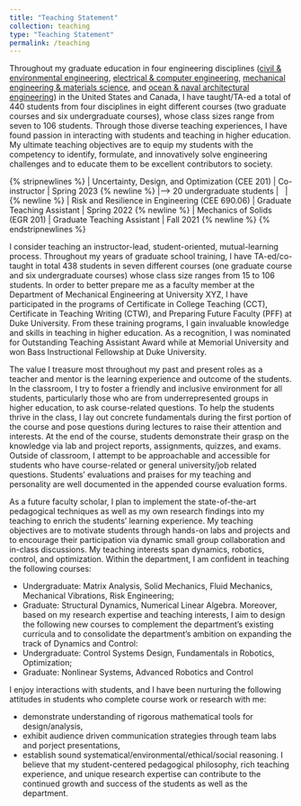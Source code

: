 ```yaml
---
title: "Teaching Statement"
collection: teaching
type: "Teaching Statement"
permalink: /teaching
---
```


Throughout my graduate education in four engineering disciplines 
([civil &amp; environmental engineering](https://cee.duke.edu/), 
[electrical &amp; computer engineering](https://ece.duke.edu/), 
[mechanical engineering &amp; materials science](https://mems.duke.edu/), and 
[ocean &amp; naval architectural engineering](https://www.mun.ca/engineering/ona/)) 
in the United States and Canada, 
I have taught/TA-ed a total of 440 students from four disciplines 
in eight different courses (two graduate courses and six undergraduate courses), 
whose class sizes range from seven to 106 students. 
Through those diverse teaching experiences, 
I have found passion in interacting with students and teaching in higher education.  
My ultimate teaching objectives are to 
equip my students with the competency to identify, formulate, and innovatively solve engineering challenges 
and to educate them to be excellent contributors to society. 

{% stripnewlines %}
| Uncertainty, Design, and Optimization (CEE 201) | Co-instructor | Spring 2023 {% newline %} 
|--> 20 undergraduate students | &nbsp; | &nbsp; {% newline %}
| Risk and Resilience in Engineering (CEE 690.06) | Graduate Teaching Assistant | Spring 2022 {% newline %}
| Mechanics of Solids (EGR 201) | Graduate Teaching Assistant | Fall 2021 {% newline %}
{% endstripnewlines %}

I consider teaching an instructor-lead, student-oriented, mutual-learning process. Throughout
my years of graduate school training, I have TA-ed/co-taught in total 438 students in seven
different courses (one graduate course and six undergraduate courses) whose class size ranges
from 15 to 106 students. In order to better prepare me as a faculty member at the Department
of Mechanical Engineering at University XYZ, I have participated in the programs of Certificate
in College Teaching (CCT), Certificate in Teaching Writing (CTW), and Preparing Future
Faculty (PFF) at Duke University. From these training programs, I gain invaluable knowledge
and skills in teaching in higher education. As a recognition, I was nominated for Outstanding
Teaching Assistant Award while at Memorial University and won Bass Instructional Fellowship
at Duke University. 

The value I treasure most throughout my past and present roles as a teacher and mentor is
the learning experience and outcome of the students. In the classroom, I try to foster a friendly
and inclusive environment for all students, particularly those who are from underrepresented
groups in higher education, to ask course-related questions. To help the students thrive in
the class, I lay out concrete fundamentals during the first portion of the course and pose
questions during lectures to raise their attention and interests. At the end of the course, students
demonstrate their grasp on the knowledge via lab and project reports, assignments, quizzes, and
exams. Outside of classroom, I attempt to be approachable and accessible for students who
have course-related or general university/job related questions. Students’ evaluations and praises
for my teaching and personality are well documented in the appended course evaluation forms.

As a future faculty scholar, I plan to implement the state-of-the-art pedagogical techniques
as well as my own research findings into my teaching to enrich the students’ learning experience.
My teaching objectives are to motivate students through hands-on labs and projects and to
encourage their participation via dynamic small group collaboration and in-class discussions. My
teaching interests span dynamics, robotics, control, and optimization. Within the department, I
am confident in teaching the following courses:
  * Undergraduate: Matrix Analysis, Solid Mechanics, Fluid Mechanics, Mechanical Vibrations,
Risk Engineering;
  * Graduate: Structural Dynamics, Numerical Linear Algebra.
Moreover, based on my research expertise and teaching interests, I aim to design the
following new courses to complement the department’s existing curricula and to consolidate the
department’s ambition on expanding the track of Dynamics and Control:
  * Undergraduate: Control Systems Design, Fundamentals in Robotics, Optimization;
  * Graduate: Nonlinear Systems, Advanced Robotics and Control

I enjoy interactions with students, and I have been nurturing the following attitudes in
students who complete course work or research with me:
  * demonstrate understanding of rigorous mathematical tools for design/analysis,
  * exhibit audience driven communication strategies through team labs and porject presentations,
  * establish sound systematical/environmental/ethical/social reasoning.
I believe that my student-centered pedagogical philosophy, rich teaching experience, and
unique research expertise can contribute to the continued growth and success of the students as
well as the department.
